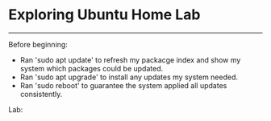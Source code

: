 # Exploring Ubuntu Home Lab

---

Before beginning:
- Ran 'sudo apt update' to refresh my packacge index and show my system which packages could be updated.
- Ran 'sudo apt upgrade' to install any updates my system needed.
- Ran 'sudo reboot' to guarantee the system applied all updates consistently.

Lab:


